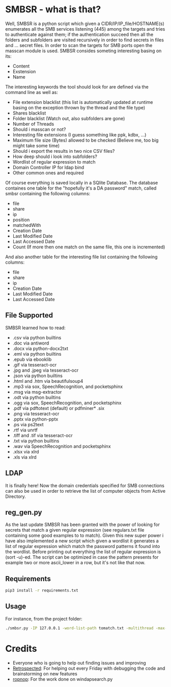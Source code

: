 # SMBSR - what is that? 

Well, SMBSR is a python script which given a CIDR/IP/IP_file/HOSTNAME(s) enumerates all the SMB services listening (445) among the targets 
and tries to authenticate against them; if the authentication succeed then all the folders and subfolders are visited recursively 
in order to find secrets in files and ... secret files. In order to scan the targets for SMB ports open the masscan module is used.
SMBSR consides someting interesting  basing on its: 

* Content
* Exstension 
* Name

The interesting keywords the tool should look for are defined via the command line as well as: 

* File extension blacklist (this list is automatically updated at runtime basing on the exception thrown by the thread and the file type) 
* Shares blacklist
* Folder blacklist (Watch out, also subfolders are gone)
* Number of Threads
* Should i masscan or not?
* Interesting file extensions (I guess something like ppk, kdbx, ...)
* Maximum file size (Bytes) allowed to be checked (Believe me, too big might take some time) 
* Should i export the results in two nice CSV files? 
* How deep should i look into subfolders?
* Wordlist of regular expression to match 
* Domain Controller IP for ldap bind 
* Other common ones and required 

Of course everything is saved locally in a SQlite Database. The database containes one table for the "hopefully it's a DA password" match, called smbsr containing the 
following columns: 

* file
* share
* ip 
* position
* matchedWith
* Creation Date
* Last Modified Date
* Last Accessed Date
* Count (If more then one match on the same file, this one is incremented)

And also another table for the interesting file list containing the following columns: 

* file 
* share
* ip
* Creation Date
* Last Modified Date
* Last Accessed Date

## File Supported

SMBSR learned how to read: 

* .csv via python builtins
* .doc via antiword
* .docx via python-docx2txt
* .eml via python builtins
* .epub via ebooklib
* .gif via tesseract-ocr
* .jpg and .jpeg via tesseract-ocr
* .json via python builtins
* .html and .htm via beautifulsoup4
* .mp3 via sox, SpeechRecognition, and pocketsphinx
* .msg via msg-extractor
* .odt via python builtins
* .ogg via sox, SpeechRecognition, and pocketsphinx
* .pdf via pdftotext (default) or pdfminer* .six
* .png via tesseract-ocr
* .pptx via python-pptx
* .ps via ps2text
* .rtf via unrtf
* .tiff and .tif via tesseract-ocr
* .txt via python builtins
* .wav via SpeechRecognition and pocketsphinx
* .xlsx via xlrd
* .xls via xlrd

## LDAP 

It is finally here! Now the domain credentials specified for SMB connections can also be used  in order to retrieve the list of computer objects from Active Directory.  

## reg_gen.py 

As the last update SMBSR has been granted with the power of looking for secrets that match a given regular expression (see regulars.txt file containing some good examples to
to match). Given this new super power i have also implemented a new script which given a wordlist it generates a list of regular expression which match the password patterns
it found into the wordlist. Before printing out everything the list of regular expression is (sort -u)-ed. The script can be optimized in case the pattern presents for example 
two or more ascii_lower in a row, but it's not like that now. 

## Requirements

```bash
pip3 install -r requirements.txt
```

## Usage

For instance, from the project folder:

```bash
./smbsr.py -IP 127.0.0.1 -word-list-path tomatch.txt -multithread -max-size 1000 -T 2 -username OB -password '****' -domain OB -file-extensions dll,exe,bin
```

# Credits 

* Everyone who is going to help out finding issues and improving 
* [Retrospected](https://github.com/Retrospected): For helping out every Friday with debugging the code and brainstorming on new features
* [ropnop](https://github.com/ropnop): For the work done on windapsearch.py
